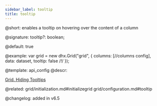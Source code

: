 ```yaml
---
sidebar_label: tooltip
title: tooltip
---          
```


@short: enables a tooltip on hovering over the content of a column

@signature: tooltip?: boolean;

@default: true

@example: 
var grid = new dhx.Grid("grid", {
	columns: [//columns config],
	data: dataset,
	tooltip: false /*!*/
});


@template:	api_config
@descr: 


[Grid. Hiding Tooltips](https://snippet.dhtmlx.com/mq4t3t3w)



@related: grid/initialization.md#initializegrid
grid/configuration.md#tooltip

@changelog: added in v6.5

